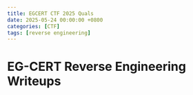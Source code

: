 ```yaml
---
title: EGCERT CTF 2025 Quals
date: 2025-05-24 00:00:00 +0800
categories: [CTF]
tags: [reverse engineering]
---
```



# EG-CERT Reverse Engineering Writeups


